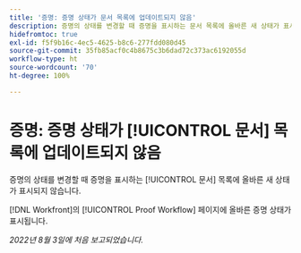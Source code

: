 ```yaml
---
title: '증명: 증명 상태가 문서 목록에 업데이트되지 않음'
description: 증명의 상태를 변경할 때 증명을 표시하는 문서 목록에 올바른 새 상태가 표시되지 않습니다.
hidefromtoc: true
exl-id: f5f9b16c-4ec5-4625-b8c6-277fdd080d45
source-git-commit: 35fb85acf0c4b8675c3b6dad72c373ac6192055d
workflow-type: ht
source-wordcount: '70'
ht-degree: 100%

---
```


# 증명: 증명 상태가 [!UICONTROL 문서] 목록에 업데이트되지 않음

<!--Won't fix tab, article live by request-->

증명의 상태를 변경할 때 증명을 표시하는 [!UICONTROL 문서] 목록에 올바른 새 상태가 표시되지 않습니다.

[!DNL Workfront]의 [!UICONTROL Proof Workflow] 페이지에 올바른 증명 상태가 표시됩니다.

_2022년 8월 3일에 처음 보고되었습니다._
